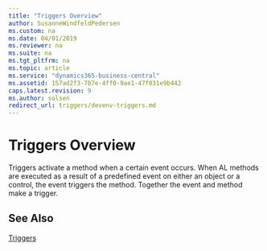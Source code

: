 ```yaml
---
title: "Triggers Overview"
author: SusanneWindfeldPedersen
ms.custom: na
ms.date: 04/01/2019
ms.reviewer: na
ms.suite: na
ms.tgt_pltfrm: na
ms.topic: article
ms.service: "dynamics365-business-central"
ms.assetid: 157ad2f3-7b7e-4ff0-9ae1-47f031e9b442
caps.latest.revision: 9
ms.author: solsen
redirect_url: triggers/devenv-triggers.md
---
```

<!-- Do not write in this topic, it is being redirected to devenv-triggers.md -->

# Triggers Overview
Triggers activate a method when a certain event occurs. When AL methods are executed as a result of a predefined event on either an object or a control, the event triggers the method. Together the event and method make a trigger.

## See Also  
 [Triggers](triggers/devenv-triggers.md)